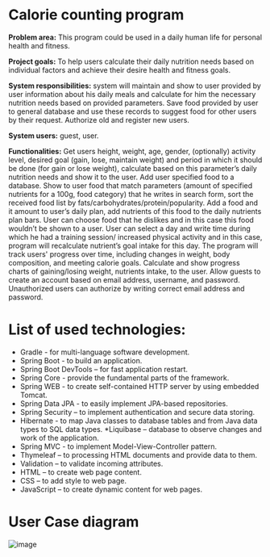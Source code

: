 # Calorie counting program

__Problem area:__ This program could be used in a daily human life for personal health and fitness.

__Project goals:__ To help users calculate their daily nutrition needs based on individual factors and achieve their desire health and fitness goals.

__System responsibilities:__ system will maintain and show to user provided by user information about his daily meals and calculate for him the necessary nutrition needs based on provided parameters. Save food provided by user to general database and use these records to suggest food for other users by their request. Authorize old and register new users.

__System users:__ guest, user.

__Functionalities:__ Get users height, weight, age, gender, (optionally) activity level, desired goal (gain, lose, maintain weight) and period in which it should be done (for gain or lose weight), calculate based on this parameter’s daily nutrition needs and show it to the user. Add user specified food to a database. Show to user food that match parameters (amount of specified nutrients for a 100g, food category) that he writes in search form, sort the received food list by fats/carbohydrates/protein/popularity. Add a food and it amount to user’s daily plan, add nutrients of this food to the daily nutrients plan bars. User can choose food that he dislikes and in this case this food wouldn’t be shown to a user. User can select a day and write time during which he had a training session/ increased physical activity and in this case, program will recalculate nutrient’s goal intake for this day. The program will track users' progress over time, including changes in weight, body composition, and meeting calorie goals. Calculate and show progress charts of gaining/losing weight, nutrients intake, to the user. Allow guests to create an account based on email address, username, and password. Unauthorized users can authorize by writing correct email address and password.

# List of used technologies: 

*	Gradle - for multi-language software development.
* Spring Boot - to build an application. 
*	Spring Boot DevTools – for fast application restart. 
*	Spring Core - provide the fundamental parts of the framework.
*	Spring WEB - to create self-contained HTTP server by using embedded Tomcat. 
*	Spring Data JPA - to easily implement JPA-based repositories. 
*	Spring Security – to implement authentication and secure data storing.
*	Hibernate - to map Java classes to database tables and from Java data types to SQL data types. 
*Liquibase – database to observe changes and work of the application. 
*	Spring MVC - to implement Model-View-Controller pattern. 
*	Thymeleaf – to processing HTML documents and provide data to them. 
*	Validation – to validate incoming attributes. 
*	HTML – to create web page content. 
*	CSS – to add style to web page. 
*	JavaScript – to create dynamic content for web pages.

# User Case diagram
![image](https://github.com/Gentachik/Calorie-counting-program/assets/130185958/5b39921b-159b-487c-9091-16341f372c18)
    
